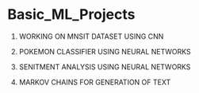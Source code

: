 # Basic_ML_Projects

1. WORKING ON MNSIT DATASET USING CNN

2. POKEMON CLASSIFIER USING NEURAL NETWORKS

3. SENITMENT ANALYSIS USING NEURAL NETWORKS

4. MARKOV CHAINS FOR GENERATION OF TEXT
